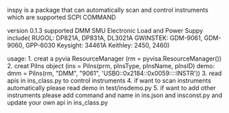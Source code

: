 inspy is a package that can automatically scan and control instruments which are supported SCPI COMMAND

version 0.1.3 supported DMM SMU Electronic Load and Power Suppy include( RUGOL: DP821A, DP831A, DL3021A GWINSTEK: GDM-9061, GDM-9060, GPP-6030 Keysight: 34461A Keithley: 2450, 2460)

usage:
    1. creat a pyvia ResourceManager (rm = pyvisa.ResourceManager())
    2. creat PiIns object (ins = PiIns(prm, pInsType, pInsName, pInsID) demo: dmm = PiIns(rm, "DMM", "9061", 'USB0::0x2184::0x0059::<SN>::INSTR'))
    3. read apis in ins_class.py to control instruments
    4. if want to scan instruments automatically please read demo in test/insdemo.py
    5. if want to add other instruments please add command and name in ins.json and insconst.py and update your own api in ins_class.py